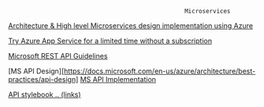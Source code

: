 
                                                      Microservices

[Architecture & High level Microservices design implementation using Azure](https://docs.microsoft.com/en-us/azure/architecture/guide/architecture-styles/microservices)  

[Try Azure App Service for a limited time without a subscription](https://azure.microsoft.com/en-us/try/app-service/)

[Microsoft REST API Guidelines](https://github.com/Microsoft/api-guidelines/blob/master/Guidelines.md#microsoft-rest-api-guidelines-working-group)

[MS API Design][https://docs.microsoft.com/en-us/azure/architecture/best-practices/api-design]
[MS API Implementation](https://docs.microsoft.com/en-us/azure/architecture/best-practices/api-implementation)


[API stylebook .. (links)](http://apistylebook.com/design/guidelines/microsoft-rest-api-guidelines)
